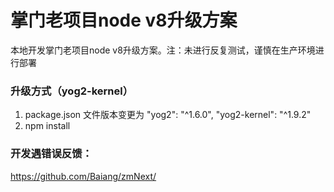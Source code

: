 # 掌门老项目node v8升级方案
本地开发掌门老项目node v8升级方案。注：未进行反复测试，谨慎在生产环境进行部署

### 升级方式（yog2-kernel）
1. package.json 文件版本变更为 "yog2": "^1.6.0", "yog2-kernel": "^1.9.2"
2. npm install

### 开发遇错误反馈：
https://github.com/Baiang/zmNext/
